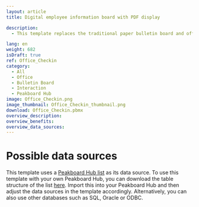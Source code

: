 ```yaml
---
layout: article
title: Digital employee information board with PDF display

description: 
  - This template replaces the traditional paper bulletin board and offers an interactive and flexible digital solution for displaying important company information. The board shows the two most recent shift schedules, the cafeteria menu, and various other company updates. The corresponding PDF files are directly uploaded into the file system on the Peakboard Hub and then displayed on the board. Employees can access the information at any time and navigate interactively through the different categories. After a defined period of inactivity, the board automatically switches between different announcements. This solution ensures a clear, user-friendly, and always up-to-date presentation of company data, enabling efficient information distribution without the need for paper printing and distribution.

lang: en
weight: 682
isDraft: true
ref: Office_Checkin
category:
  - All
  - Office
  - Bulletin Board
  - Interaction
  - Peakboard Hub
image: Office_Checkin.png
image_thumbnail: Office_Checkin_thumbnail.png
download: Office_Checkin.pbmx
overview_description:
overview_benefits:
overview_data_sources:
---
```


# Possible data sources
This template uses a <a href="https://peakboard.com/en/product/peakboard-hub/" class="inline" download>Peakboard Hub list</a> as its data source. To use this template with your own Peakboard Hub, you can download the table structure of the list <a href="Checkin.csv" class="inline" download>here</a>. Import this into your Peakboard Hub and then adjust the data sources in the template accordingly. Alternatively, you can also use other databases such as SQL, Oracle or ODBC.
